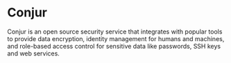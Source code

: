 # Conjur

Conjur is an open source security service that integrates with popular tools to provide data encryption, identity management for humans and machines, and role-based access control for sensitive data like passwords, SSH keys and web services.
